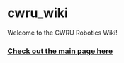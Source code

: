 # cwru_wiki
Welcome to the CWRU Robotics Wiki!

### [Check out the main page here](https://github.com/cwru-robotics/cwru_wiki/wiki)

